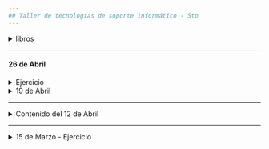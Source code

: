 ```yaml
---
## Taller de tecnologías de soporte informático - 5to
---
```


<details> 
  <summary> libros </summary>

 - [el gran libro de HTML, CSS y JavaScript](https://github.com/nadianoe/nadianoe.github.io/blob/master/taller5to2022/libros2022taller5to/El-gran-libro-de-HTML5-CSS3-y-JavaScript.pdf)
 - [the-complete-reference-html-css-fifth-edition.pdf](https://github.com/nadianoe/nadianoe.github.io/blob/master/taller5to2022/libros2022taller5to/the-complete-reference-html-css-fifth-edition.pdf)
  
</details>

----

#### 26 de Abril

<details>
	<summary>  Ejercicio </summary>

 Crear una aplicación con las siguientes especificaciones:

1. El usuario deberá tener tres inputs para ingresar texto. 
   Dichos inputs deberán estar ubicados dentro de la tabla, uno en
   cada columna, deberán ser visualizados luego de hacer click sobre 
   un botón que se llame "Nuevos datos".
2. La página también deberá tener un botón que sirva para ingresar 
   los datos dentro de la tabla. El mismo deberá tener el nombre "Ingresar"
   y ser visible cuando los inputs estén a la vista.
3. Luego de cada inserción, deberán desaparecer los inputs y deberá
   visualizarse sólo el botón "Nuevos datos".
	

</details>


<details> 
  <summary> 19 de Abril </summary>

```html
<!DOCTYPE html>
<html lang="en">
	<head>
		<meta charset="UTF-8">
    <link href="https://cdn.jsdelivr.net/npm/bootstrap@5.1.1/dist/css/bootstrap.min.css" rel="stylesheet" integrity="sha384-F3w7mX95PdgyTmZZMECAngseQB83DfGTowi0iMjiWaeVhAn4FJkqJByhZMI3AhiU" crossorigin="anonymous">

		<title>Experimentos</title>
	</head>
	<body>

    <table id="miTabla">
      <tr>
        <th>Nombre</th>
        <th>Apellido</th>
        <th>Edad</th>
      </tr>
      <tr>
        <td>Graciela</td>
        <td>Gutierrez</td>
        <td>45</td>
      </tr>
      <tr>
        <td>Fabrizio</td>
        <td>Holmes</td>
        <td>67</td>
      </tr>
    </table>

    <table class="table">
      <tr>
        <th>Nombre</th>
        <th>Apellido</th>
        <th>Edad</th>
      </tr>
      <tr>
        <td>Graciela</td>
        <td>Gutierrez</td>
        <td>45</td>
      </tr>
      <tr>
        <td>Fabrizio</td>
        <td>Holmes</td>
        <td>67</td>
      </tr>
    </table>

    <table class="table table-dark">
    <thead>
      <tr>
        <th>número</th>
        <th>First</th>
        <th>Last</th>
        <th>User</th>
      </tr>
    </thead>
    <tbody>
      <tr>
        <th>1</th>
        <td>Mark</td>
        <td>Otto</td>
        <td>@mdo</td>
      </tr>
      <tr>
        <th>2</th>
        <td>Jacob</td>
        <td>Thornton</td>
        <td>@fall</td>
      </tr>
      <tr>
        <th>3</th>
        <td>Larry</td>
        <td>the Bird</td>
        <td>@twitter</td>
      </tr>
    </tbody>
  </table>

		
 <ol>
  <li> Batir huevos</li>
  <li> Agregar leche </li>
  <li> Agregar harina </li>
</ol>

<ul>
  <li> Matemática </li>
  <li> Lengua </li>
  <li> Física </li>
</ul> 
		
  <script>

    /* 
    let tabla = document.getElementById("miTabla");
    let fila = document.createElement("tr");
    let celda = document.createElement("td");
    celda.append("holaaa");
    fila.append(celda);
    tabla.append(fila);

    */

  </script>

    </body>
</html>  
  
  
```
  
</details>

----


<details> 
  <summary> Contenido del 12 de Abril </summary>
 
 - Cap. 2, desde la página 24 a la página 31 del libro "El-gran-libro-de-HTML5-CSS3-y-JavaScript.pdf"
 
 </details>
 
----

<details>

  <summary> 15 de Marzo - Ejercicio  </summary>
 

- Crear un sitio web que sirva para poder exponer los trabajos realizados en las materias:
    - Laboratorio de programación Orientada a objetos
    - Taller de Tecnologías de Soporte Informático.

- Se deberá cumplir los siguientes requisitos:
  - su nombre, apellido y curso.
  - Cada trabajo realizado deberá estar asociado a la fecha en la que fué pedido y el tema.
  - Con respecto a los archivos del Laboratorio, cada archivo con extensión .java deberá
    tener asociado un botón que deberá desplegar el código correspondiente al archivo.
      - Para esto último, utilizar el [método toggle() de JQuery](https://api.jquery.com/toggle/)
   
 - Una forma alternativa de importar la librería JQuery es colocando la siguiente etiqueta dentro de
 las etiquetas "HEAD":
 
 ```html
 <head>
      <script src="https://ajax.googleapis.com/ajax/libs/jquery/3.6.0/jquery.min.js"></script>
 </head>
 ```
</details>
